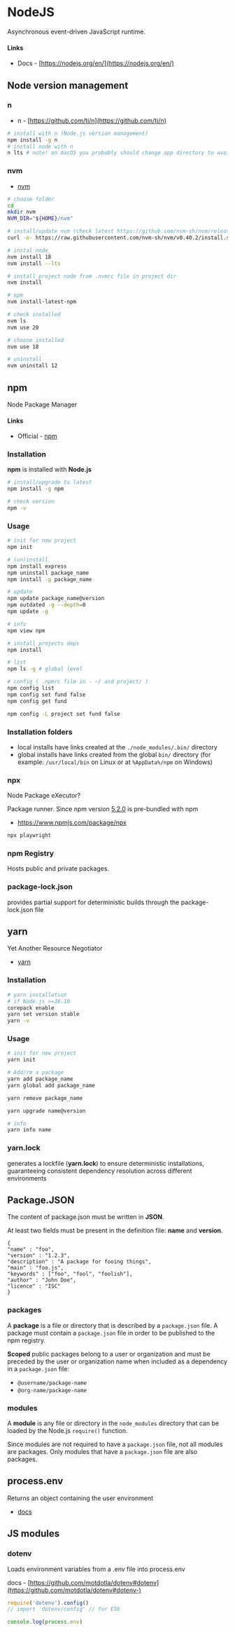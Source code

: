 # NodeJS

Asynchronous event-driven JavaScript runtime.

#### Links

* Docs - [https://nodejs.org/en/](https://nodejs.org/en/)

## Node version management

### n

* n - [https://github.com/tj/n](https://github.com/tj/n)

```bash
# install with n (Node.js version management)
npm install -g n
# install node with n
n lts # note! on macOS you probably should change app directory to avoid r/w restrictions
```

### nvm

- [nvm](https://github.com/nvm-sh/nvm)

```bash
# choose folder
cd
mkdir nvm
NVM_DIR="${HOME}/nvm"

# install/update nvm (check latest https://github.com/nvm-sh/nvm/releases)
curl -o- https://raw.githubusercontent.com/nvm-sh/nvm/v0.40.2/install.sh | bash

# instal node
nvm install 18
nvm install --lts

# install project node from .nvmrc file in project dir
nvm install

# npm
nvm install-latest-npm

# check installed
nvm ls
nvm use 20

# choose installed
nvm use 18

# uninstall
nvm uninstall 12
```

## npm

Node Package Manager

#### Links

* Official - [npm](https://www.npmjs.com/)

### Installation

**npm** is installed with **Node.js**

```bash
# install/upgrade to latest
npm install -g npm

# check version
npm -v
```

### Usage

```bash
# init for new project
npm init

# (un)install
npm install express
npm uninstall package_name
npm install -g package_name

# update
npm update package_name@version
npm outdated -g --depth=0
npm update -g

# info
npm view npm

# install projects deps
npm install

# list
npm ls -g # global level

# config ( .npmrc file in - ~/ and project/ )
npm config list
npm config set fund false
npm config get fund

npm config -L project set fund false
```

### Installation folders

- local installs have links created at the `./node_modules/.bin/` directory
- global installs have links created from the global `bin/` directory (for example: `/usr/local/bin` on Linux or at `%AppData%/npm` on Windows)

### npx

Node Package eXecutor?

Package runner. Since npm version [5.2.0](https://github.com/npm/npm/releases/tag/v5.2.0) is pre-bundled with npm
- https://www.npmjs.com/package/npx

```bash
npx playwright
```

### npm Registry

Hosts public and private packages.

### package-lock.json

provides partial support for deterministic builds through the package-lock.json file

## yarn

Yet Another Resource Negotiator

* [yarn](https://yarnpkg.com/)

### Installation

```bash
# yarn installation
# if Node.js >=16.10
corepack enable
yarn set version stable
yarn -v
```

### Usage

```bash
# init for new project
yarn init

# Add/rm a package
yarn add package_name
yarn global add package_name

yarn remove package_name

yarn upgrade name@version

# info
yarn info name
```

### yarn.lock

generates a lockfile (**yarn.lock**) to ensure deterministic installations, guaranteeing consistent dependency resolution across different environments

## Package.JSON

The content of package.json must be written in **JSON**.

At least two fields must be present in the definition file: **name** and **version**.

```
{
"name" : "foo",
"version" : "1.2.3",
"description" : "A package for fooing things",
"main" : "foo.js",
"keywords" : ["foo", "fool", "foolish"],
"author" : "John Doe",
"licence" : "ISC"
} 
```

### packages

A **package** is a file or directory that is described by a `package.json` file. A package must contain a `package.json` file in order to be published to the npm registry.

**Scoped** public packages belong to a user or organization and must be preceded by the user or organization name when included as a dependency in a `package.json` file:

* `@username/package-name`
* `@org-name/package-name`

### modules

A **module** is any file or directory in the `node_modules` directory that can be loaded by the Node.js `require()` function.

Since modules are not required to have a `package.json` file, not all modules are packages. Only modules that have a `package.json` file are also packages.


## process.env

Returns an object containing the user environment

- [docs](https://nodejs.org/docs/latest/api/process.html#process\_process\_env)

## JS modules

### dotenv

Loads environment variables from a .env file into process.env

docs - [https://github.com/motdotla/dotenv#dotenv](https://github.com/motdotla/dotenv#dotenv-)

```javascript
require('dotenv').config()
// import 'dotenv/config' // for ES6

console.log(process.env)
```

